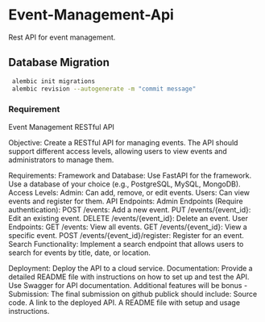 # Event-Management-Api

Rest API for event management.

## Database Migration

```bash
 alembic init migrations
 alembic revision --autogenerate -m "commit message"
```

### Requirement

Event Management RESTful API

Objective: Create a RESTful API for managing events.
The API should support different access levels, allowing users to view events and administrators to manage them.

Requirements:
    Framework and Database: Use FastAPI for the framework. Use a database of your choice (e.g., PostgreSQL, MySQL, MongoDB).
Access Levels:
    Admin: Can add, remove, or edit events.
    Users: Can view events and register for them.
API Endpoints:
    Admin Endpoints (Require authentication):
        POST /events: Add a new event.
        PUT /events/{event_id}: Edit an existing event.
        DELETE /events/{event_id}: Delete an event.
    User Endpoints:
        GET /events: View all events.
        GET /events/{event_id}: View a specific event.
        POST /events/{event_id}/register: Register for an event.
            Search Functionality: Implement a search endpoint that allows users to search for events by title, date, or location.

Deployment: Deploy the API to a cloud service.
Documentation: Provide a detailed README file with instructions on how to set up and test the API. Use Swagger for API documentation. Additional features will be bonus - Submission: The final submission on github publick should include: Source code. A link to the deployed API. A README file with setup and usage instructions.
